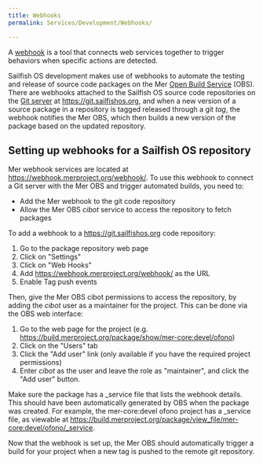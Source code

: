 ```yaml
---
title: Webhooks
permalink: Services/Development/Webhooks/

---
```


A [webhook](https://en.wikipedia.org/wiki/Webhook) is a tool that
connects web services together to trigger behaviors when specific
actions are detected.

Sailfish OS development makes use of webhooks to automate the testing
and release of source code packages on the Mer [Open Build
Service](/Services/Development/Open_Build_Service) (OBS). There are webhooks
attached to the Sailfish OS source code repositories on the [Git
server](/Git_server) at <https://git.sailfishos.org>, and when
a new version of a source package in a repository is tagged released
through a git *tag*, the webhook notifies the Mer OBS, which then builds
a new version of the package based on the updated repository.

## Setting up webhooks for a Sailfish OS repository

Mer webhook services are located at
<https://webhook.merproject.org/webhook/>. To use this webhook to
connect a Git server with the Mer OBS and trigger automated builds, you
need to:

  - Add the Mer webhook to the git code repository
  - Allow the Mer OBS *cibot* service to access the repository to fetch
    packages

To add a webhook to a <https://git.sailfishos.org> code repository:

1.  Go to the package repository web page
2.  Click on "Settings"
3.  Click on "Web Hooks"
4.  Add <https://webhook.merproject.org/webhook/> as the URL
5.  Enable Tag push events

Then, give the Mer OBS cibot permissions to access the repository, by
adding the *cibot* user as a maintainer for the project. This can be
done via the OBS web interface:

1.  Go to the web page for the project (e.g.
    <https://build.merproject.org/package/show/mer-core:devel/ofono>)
2.  Click on the "Users" tab
3.  Click the "Add user" link (only available if you have the required
    project permissions)
4.  Enter *cibot* as the user and leave the role as "maintainer", and
    click the "Add user" button.

Make sure the package has a \_service file that lists the webhook
details. This should have been automatically generated by OBS when the
package was created. For example, the mer-core:devel ofono project has a
\_service file, as viewable at
<https://build.merproject.org/package/view_file/mer-core:devel/ofono/_service>.

Now that the webhook is set up, the Mer OBS should automatically trigger
a build for your project when a new tag is pushed to the remote git
repository.
